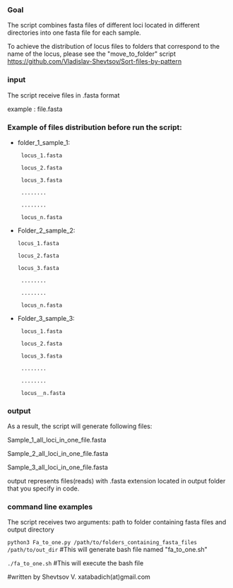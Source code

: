 ### Goal
The script combines fasta files of different loci located in different directories into one fasta file for each sample.

To achieve the distribution of locus files to folders that correspond to the name of the locus, please see the "move_to_folder" script https://github.com/Vladislav-Shevtsov/Sort-files-by-pattern


### input

The script receive files in .fasta format 

example : file.fasta	

### Example of files distribution before run the script:

* folder_1_sample_1: 

       locus_1.fasta

       locus_2.fasta

       locus_3.fasta

       ........

       ........

       locus_n.fasta


* Folder_2_sample_2:

      locus_1.fasta

      locus_2.fasta

      locus_3.fasta

       ........

       ........

       locus_n.fasta

* Folder_3_sample_3: 

       locus_1.fasta

       locus_2.fasta

       locus_3.fasta

       ........

       ........

       locus__n.fasta

### output ### 
As a result, the script will generate following files:

Sample_1_all_loci_in_one_file.fasta

Sample_2_all_loci_in_one_file.fasta

Sample_3_all_loci_in_one_file.fasta

output represents files(reads) with .fasta extension located in output folder that you specify in code.    

### command line examples ###
The script receives two arguments: path to folder containing fasta files and output directory

```python3 Fa_to_one.py /path/to/folders_containing_fasta_files /path/to/out_dir``` #This will generate bash file named "fa_to_one.sh"

```./fa_to_one.sh``` #This will execute the bash file 

#written by Shevtsov V.  xatabadich(at)gmail.com
